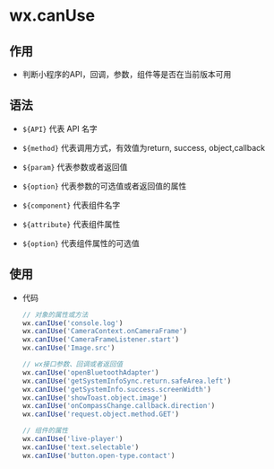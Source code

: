 # wx.canUse

## 作用

- 判断小程序的API，回调，参数，组件等是否在当前版本可用

## 语法

- `${API}` 代表 API 名字

- `${method}` 代表调用方式，有效值为return, success, object,callback

- `${param}` 代表参数或者返回值

- `${option}` 代表参数的可选值或者返回值的属性

- `${component}` 代表组件名字

- `${attribute}` 代表组件属性

- `${option}` 代表组件属性的可选值

## 使用

- 代码

    ```js
    // 对象的属性或方法
    wx.canIUse('console.log')
    wx.canIUse('CameraContext.onCameraFrame')
    wx.canIUse('CameraFrameListener.start')
    wx.canIUse('Image.src')

    // wx接口参数、回调或者返回值
    wx.canIUse('openBluetoothAdapter')
    wx.canIUse('getSystemInfoSync.return.safeArea.left')
    wx.canIUse('getSystemInfo.success.screenWidth')
    wx.canIUse('showToast.object.image')
    wx.canIUse('onCompassChange.callback.direction')
    wx.canIUse('request.object.method.GET')

    // 组件的属性
    wx.canIUse('live-player')
    wx.canIUse('text.selectable')
    wx.canIUse('button.open-type.contact')
    ```
